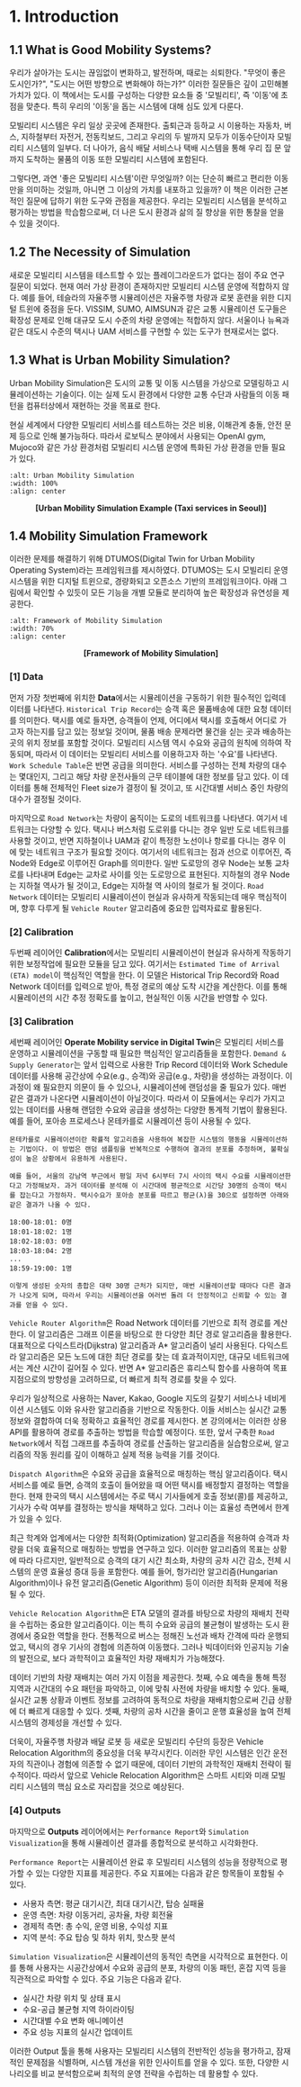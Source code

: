 # 1. Introduction

## 1.1 What is Good Mobility Systems? 

우리가 살아가는 도시는 끊임없이 변화하고, 발전하며, 때로는 쇠퇴한다. "무엇이 좋은 도시인가?", "도시는 어떤 방향으로 변화해야 하는가?" 이러한 질문들은 깊이 고민해볼 가치가 있다. 이 책에서는 도시를 구성하는 다양한 요소들 중 '모빌리티', 즉 '이동'에 초점을 맞춘다. 특히 우리의 '이동'을 돕는 시스템에 대해 심도 있게 다룬다.

모빌리티 시스템은 우리 일상 곳곳에 존재한다. 출퇴근과 등하교 시 이용하는 자동차, 버스, 지하철부터 자전거, 전동킥보드, 그리고 우리의 두 발까지 모두가 이동수단이자 모빌리티 시스템의 일부다. 더 나아가, 음식 배달 서비스나 택배 시스템을 통해 우리 집 문 앞까지 도착하는 물품의 이동 또한 모빌리티 시스템에 포함된다.

그렇다면, 과연 '좋은 모빌리티 시스템'이란 무엇일까? 이는 단순히 빠르고 편리한 이동만을 의미하는 것일까, 아니면 그 이상의 가치를 내포하고 있을까? 이 책은 이러한 근본적인 질문에 답하기 위한 도구와 관점을 제공한다. 우리는 모빌리티 시스템을 분석하고 평가하는 방법을 학습함으로써, 더 나은 도시 환경과 삶의 질 향상을 위한 통찰을 얻을 수 있을 것이다.

## 1.2 The Necessity of Simulation

새로운 모빌리티 시스템을 테스트할 수 있는 플레이그라운드가 없다는 점이 주요 연구 질문이 되었다. 현재 여러 가상 환경이 존재하지만 모빌리티 시스템 운영에 적합하지 않다. 예를 들어, 테슬라의 자율주행 시뮬레이션은 자율주행 차량과 로봇 훈련을 위한 디지털 트윈에 중점을 둔다. VISSIM, SUMO, AIMSUN과 같은 교통 시뮬레이션 도구들은 확장성 문제로 인해 대규모 도시 수준의 차량 운영에는 적합하지 않다. 서울이나 뉴욕과 같은 대도시 수준의 택시나 UAM 서비스를 구현할 수 있는 도구가 현재로서는 없다.

## 1.3 What is Urban Mobility Simulation?

Urban Mobility Simulation은 도시의 교통 및 이동 시스템을 가상으로 모델링하고 시뮬레이션하는 기술이다. 이는 실제 도시 환경에서 다양한 교통 수단과 사람들의 이동 패턴을 컴퓨터상에서 재현하는 것을 목표로 한다. 

현실 세계에서 다양한 모빌리티 서비스를 테스트하는 것은 비용, 이해관계 충돌, 안전 문제 등으로 인해 불가능하다. 따라서 로보틱스 분야에서 사용되는 OpenAI gym, Mujoco와 같은 가상 환경처럼 모빌리티 시스템 운영에 특화된 가상 환경을 만들 필요가 있다.

```{image} ../figures/ch01_DTUMOS.jpg
:alt: Urban Mobility Simulation
:width: 100%
:align: center
```

<p style="text-align: center;"><strong>[Urban Mobility Simulation Example (Taxi services in Seoul)]</strong></p>

## 1.4 Mobility Simulation Framework

이러한 문제를 해결하기 위해 DTUMOS(Digital Twin for Urban Mobility Operating System)라는 프레임워크를 제시하였다. DTUMOS는 도시 모빌리티 운영 시스템을 위한 디지털 트윈으로, 경량화되고 오픈소스 기반의 프레임워크이다. 아래 그림에서 확인할 수 있듯이 모든 기능을 개별 모듈로 분리하여 높은 확장성과 유연성을 제공한다. 

```{image} ../figures/ch01_framework.png
:alt: Framework of Mobility Simulation
:width: 70%
:align: center
```

<p style="text-align: center;"><strong>[Framework of Mobility Simulation]</strong></p>

### [1] Data 
먼저 가장 첫번째에 위치한 **Data**에서는 시뮬레이션을 구동하기 위한 필수적인 입력데이터를 나타낸다. `Historical Trip Record`는 승객 혹은 물품배송에 대한 요청 데이터를 의미한다. 택시를 예로 들자면, 승객들이 언제, 어디에서 택시를 호출해서 어디로 가고자 하는지를 담고 있는 정보일 것이며, 물품 배송 문제라면 물건을 싣는 곳과 배송하는 곳의 위치 정보를 포함할 것이다. 모빌리티 시스템 역시 수요와 공급의 원칙에 의하여 작동되며, 따라서 이 데이터는 모빌리티 서비스를 이용하고자 하는 '수요'를 나타낸다. `Work Schedule Table`은 반면 공급을 의미한다. 서비스를 구성하는 전체 차량의 대수는 몇대인지, 그리고 해당 차량 운전사들의 근무 테이블에 대한 정보를 담고 있다. 이 데이터를 통해 전체적인 Fleet size가 결정이 될 것이고, 또 시간대별 서비스 중인 차량의 대수가 결정될 것이다. 

마지막으로 `Road Network`는 차량이 움직이는 도로의 네트워크를 나타낸다. 여기서 네트워크는 다양할 수 있다. 택시나 버스처럼 도로위를 다니는 경우 일반 도로 네트워크를 사용할 것이고, 반면 지하철이나 UAM과 같이 특정한 노선이나 항로를 다니는 경우 이에 맞는 네트워크 구조가 필요할 것이다. 여기서의 네트워크는 점과 선으로 이루어진, 즉 Node와 Edge로 이루어진 Graph를 의미한다. 일반 도로망의 경우 Node는 보통 교차로를 나타내며 Edge는 교차로 사이를 잇는 도로망으로 표현된다. 지하철의 경우 Node는 지하철 역사가 될 것이고, Edge는 지하철 역 사이의 철로가 될 것이다. `Road Network` 데이터는 모빌리티 시뮬레이션이 현실과 유사하게 작동되는데 매우 핵심적이며, 향후 다루게 될 `Vehicle Router` 알고리즘에 중요한 입력자료로 활용된다. 

### [2] Calibration
두번째 레이어인 **Calibration**에서는 모빌리티 시뮬레이션이 현실과 유사하게 작동하기 위한 보정작업에 필요한 모듈을 담고 있다. 여기서는 `Estimated Time of Arrival (ETA) model`이 핵심적인 역할을 한다. 이 모델은 Historical Trip Record와 Road Network 데이터를 입력으로 받아, 특정 경로의 예상 도착 시간을 계산한다. 이를 통해 시뮬레이션의 시간 추정 정확도를 높이고, 현실적인 이동 시간을 반영할 수 있다.

### [3] Calibration
세번째 레이어인 **Operate Mobility service in Digital Twin**은 모빌리티 서비스를 운영하고 시뮬레이션을 구동할 때 필요한 핵심적인 알고리즘들을 포함한다. `Demand & Supply Generator`는 앞서 입력으로 사용한 Trip Record 데이터와 Work Schedule 데이터를 사용해 공간상에 수요(e.g., 승객)와 공급(e.g., 차량)을 생성하는 과정이다. 이 과정이 왜 필요한지 의문이 들 수 있으나, 시뮬레이션에 랜덤성을 줄 필요가 있다. 매번 같은 결과가 나온다면 시뮬레이션이 아닐것이다. 따라서 이 모듈에서는 우리가 가지고 있는 데이터를 사용해 랜덤한 수요와 공급을 생성하는 다양한 통계적 기법이 활용된다. 예를 들어, 포아송 프로세스나 몬테카를로 시뮬레이션 등이 사용될 수 있다.

```{note}
몬테카를로 시뮬레이션이란 확률적 알고리즘을 사용하여 복잡한 시스템의 행동을 시뮬레이션하는 기법이다. 이 방법은 랜덤 샘플링을 반복적으로 수행하여 결과의 분포를 추정하며, 불확실성이 높은 상황에서 유용하게 사용된다. 

예를 들어, 서울의 강남역 부근에서 평일 저녁 6시부터 7시 사이의 택시 수요를 시뮬레이션한다고 가정해보자. 과거 데이터를 분석해 이 시간대에 평균적으로 시간당 30명의 승객이 택시를 잡는다고 가정하자. 택시수요가 포아송 분포를 따르고 평균(λ)을 30으로 설정하면 아래와 같은 결과가 나올 수 있다. 

18:00-18:01: 0명  
18:01-18:02: 1명  
18:02-18:03: 0명  
18:03-18:04: 2명  
...  
18:59-19:00: 1명  

이렇게 생성된 숫자의 총합은 대략 30명 근처가 되지만, 매번 시뮬레이션할 때마다 다른 결과가 나오게 되며, 따라서 우리는 시뮬레이션을 여러번 돌려 더 안정적이고 신뢰할 수 있는 결과를 얻을 수 있다. 
```

`Vehicle Router Algorithm`은 Road Network 데이터를 기반으로 최적 경로를 계산한다. 이 알고리즘은 그래프 이론을 바탕으로 한 다양한 최단 경로 알고리즘을 활용한다. 대표적으로 다익스트라(Dijkstra) 알고리즘과 A* 알고리즘이 널리 사용된다. 다익스트라 알고리즘은 모든 노드에 대한 최단 경로를 찾는 데 효과적이지만, 대규모 네트워크에서는 계산 시간이 길어질 수 있다. 반면 A* 알고리즘은 휴리스틱 함수를 사용하여 목표 지점으로의 방향성을 고려하므로, 더 빠르게 최적 경로를 찾을 수 있다.

우리가 일상적으로 사용하는 Naver, Kakao, Google 지도의 길찾기 서비스나 네비게이션 시스템도 이와 유사한 알고리즘을 기반으로 작동한다. 이들 서비스는 실시간 교통 정보와 결합하여 더욱 정확하고 효율적인 경로를 제시한다. 본 강의에서는 이러한 상용 API를 활용하여 경로를 추출하는 방법을 학습할 예정이다. 또한, 앞서 구축한 `Road Network`에서 직접 그래프를 추출하여 경로를 산출하는 알고리즘을 실습함으로써, 알고리즘의 작동 원리를 깊이 이해하고 실제 적용 능력을 기를 것이다.

`Dispatch Algorithm`은 수요와 공급을 효율적으로 매칭하는 핵심 알고리즘이다. 택시 서비스를 예로 들면, 승객의 호출이 들어왔을 때 어떤 택시를 배정할지 결정하는 역할을 한다. 현재 한국의 택시 시스템에서는 주로 택시 기사들에게 호출 정보(콜)를 제공하고, 기사가 수락 여부를 결정하는 방식을 채택하고 있다. 그러나 이는 효율성 측면에서 한계가 있을 수 있다.

최근 학계와 업계에서는 다양한 최적화(Optimization) 알고리즘을 적용하여 승객과 차량을 더욱 효율적으로 매칭하는 방법을 연구하고 있다. 이러한 알고리즘의 목표는 상황에 따라 다르지만, 일반적으로 승객의 대기 시간 최소화, 차량의 공차 시간 감소, 전체 시스템의 운영 효율성 증대 등을 포함한다. 예를 들어, 헝가리안 알고리즘(Hungarian Algorithm)이나 유전 알고리즘(Genetic Algorithm) 등이 이러한 최적화 문제에 적용될 수 있다.

`Vehicle Relocation Algorithm`은 ETA 모델의 결과를 바탕으로 차량의 재배치 전략을 수립하는 중요한 알고리즘이다. 이는 특히 수요와 공급의 불균형이 발생하는 도시 환경에서 중요한 역할을 한다. 전통적으로 버스는 정해진 노선과 배차 간격에 따라 운행되었고, 택시의 경우 기사의 경험에 의존하여 이동했다. 그러나 빅데이터와 인공지능 기술의 발전으로, 보다 과학적이고 효율적인 차량 재배치가 가능해졌다.

데이터 기반의 차량 재배치는 여러 가지 이점을 제공한다. 첫째, 수요 예측을 통해 특정 지역과 시간대의 수요 패턴을 파악하고, 이에 맞춰 사전에 차량을 배치할 수 있다. 둘째, 실시간 교통 상황과 이벤트 정보를 고려하여 동적으로 차량을 재배치함으로써 긴급 상황에 더 빠르게 대응할 수 있다. 셋째, 차량의 공차 시간을 줄이고 운행 효율성을 높여 전체 시스템의 경제성을 개선할 수 있다.

더욱이, 자율주행 차량과 배달 로봇 등 새로운 모빌리티 수단의 등장은 Vehicle Relocation Algorithm의 중요성을 더욱 부각시킨다. 이러한 무인 시스템은 인간 운전자의 직관이나 경험에 의존할 수 없기 때문에, 데이터 기반의 과학적인 재배치 전략이 필수적이다. 따라서 앞으로 Vehicle Relocation Algorithm은 스마트 시티와 미래 모빌리티 시스템의 핵심 요소로 자리잡을 것으로 예상된다.

### [4] Outputs

마지막으로 **Outputs** 레이어에서는 `Performance Report`와 `Simulation Visualization`을 통해 시뮬레이션 결과를 종합적으로 분석하고 시각화한다.

`Performance Report`는 시뮬레이션 완료 후 모빌리티 시스템의 성능을 정량적으로 평가할 수 있는 다양한 지표를 제공한다. 주요 지표에는 다음과 같은 항목들이 포함될 수 있다.

- 사용자 측면: 평균 대기시간, 최대 대기시간, 탑승 실패율
- 운영 측면: 차량 이동거리, 공차율, 차량 회전율
- 경제적 측면: 총 수익, 운영 비용, 수익성 지표
- 지역 분석: 주요 탑승 및 하차 위치, 핫스팟 분석

`Simulation Visualization`은 시뮬레이션의 동적인 측면을 시각적으로 표현한다. 이를 통해 사용자는 시공간상에서 수요와 공급의 분포, 차량의 이동 패턴, 혼잡 지역 등을 직관적으로 파악할 수 있다. 주요 기능은 다음과 같다.

- 실시간 차량 위치 및 상태 표시
- 수요-공급 불균형 지역 하이라이팅
- 시간대별 수요 변화 애니메이션
- 주요 성능 지표의 실시간 업데이트

이러한 Output 툴을 통해 사용자는 모빌리티 시스템의 전반적인 성능을 평가하고, 잠재적인 문제점을 식별하며, 시스템 개선을 위한 인사이트를 얻을 수 있다. 또한, 다양한 시나리오를 비교 분석함으로써 최적의 운영 전략을 수립하는 데 활용할 수 있다.


